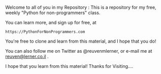 Welcome to all of you in my Repository :
This is a repository for my free, weekly "Python for non-programmers" class.

You can learn more, and sign up for free, at

    https://PythonForNonProgrammers.com

You're free to clone and learn from this material, and I hope that you do!

You can also follow me on Twitter as @reuvenmlerner, or e-mail me at reuven@lerner.co.il .

I hope that you learn from this material!
Thanks for Visiting....
